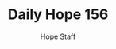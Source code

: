 ---
image: /assets/img/daily-hope-default-artwork.png
title: Daily Hope 156
number: 156
categories:
  - Daily Hope
author: Hope Staff
notes: Daily Hope 156
embed: >-
  EMBED_GOES_HERE
---